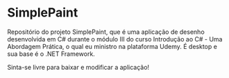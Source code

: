 # SimplePaint
Repositório do projeto SimplePaint, que é uma aplicação de desenho desenvolvida em C# durante o módulo III do curso Introdução ao C# - Uma Abordagem Prática, o qual eu ministro na plataforma Udemy. É desktop e sua base é o .NET Framework.

Sinta-se livre para baixar e modificar a aplicação!

